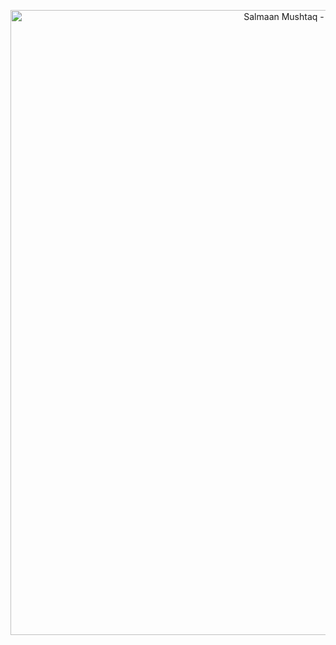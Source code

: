 <p align="center">
  <img src="https://raw.githubusercontent.com/salmaan-mushtaq/salmaan-mushtaq/main/rainbow-superthin.webp" alt="Salmaan Mushtaq - Front-End Developer" width="1000" />
</p>
